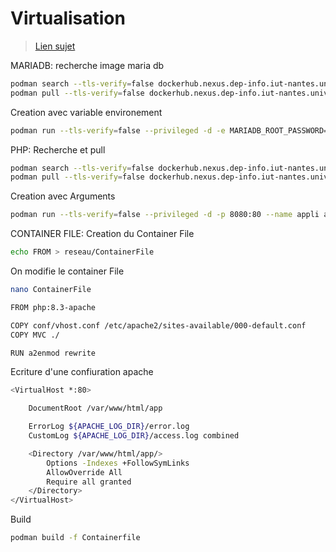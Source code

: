# Virtualisation

> [Lien sujet](https://gitlab.univ-nantes.fr/iut.info2.virtualisation/virtualisation.sae)



MARIADB:
recherche image maria db
```bash
podman search --tls-verify=false dockerhub.nexus.dep-info.iut-nantes.univ-nantes.prive/mariadb
podman pull --tls-verify=false dockerhub.nexus.dep-info.iut-nantes.univ-nantes.prive/mariadb
```
Creation avec variable environement
```bash
podman run --tls-verify=false --privileged -d -e MARIADB_ROOT_PASSWORD=E239982A --name conteneur-bd -p 3306:3306 a914eff5d2eb 
```

PHP:
Recherche et pull
```bash
podman search --tls-verify=false dockerhub.nexus.dep-info.iut-nantes.univ-nantes.prive/php:apache
podman pull --tls-verify=false dockerhub.nexus.dep-info.iut-nantes.univ-nantes.prive/php:apache
```
Creation avec Arguments
```bash
podman run --tls-verify=false --privileged -d -p 8080:80 --name appli a32aa62d4c04
```

CONTAINER FILE:
Creation du Container File
```bash
echo FROM > reseau/ContainerFile
```
On modifie le container File
```bash
nano ContainerFile
```
```bash
FROM php:8.3-apache

COPY conf/vhost.conf /etc/apache2/sites-available/000-default.conf
COPY MVC ./

RUN a2enmod rewrite
```
Ecriture d'une confiuration apache
```bash
<VirtualHost *:80>

	DocumentRoot /var/www/html/app

	ErrorLog ${APACHE_LOG_DIR}/error.log
	CustomLog ${APACHE_LOG_DIR}/access.log combined

    <Directory /var/www/html/app/>
	    Options -Indexes +FollowSymLinks
	    AllowOverride All
	    Require all granted
    </Directory>
</VirtualHost>
```
Build 
```bash
podman build -f Containerfile
```